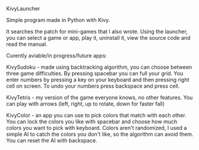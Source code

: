KivyLauncher

Simple program made in Python with Kivy.

It searches the patch for mini-games that I also wrote. Using the launcher, you can select a game or app, play it, uninstall it, view the source code and read the manual. 

Curently aviable/in progress/future apps:

KivySudoku - made using backtracking algorithm, you can choose between three game difficulties. By pressing spacebar you can full your grid. You enter numbers by pressing a key on your keyboard and then pressing right cell on screen. To undo your numbers press backspace and press cell.

KivyTetris - my version of the game everyone knows, no other features. You can play with arrows (left, right, up to rotate, down for faster fall)

KivyColor - an app you can use to pick colors that match with each other. You can lock the colors you like with spacebar and choose how much colors you want to pick with keyboard. Colors aren't randomized, I used a simple AI to catch the colors you don't like, so the algorithm can avoid them. You can reset the AI with backspace.

